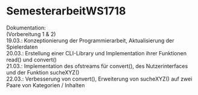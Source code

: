 # SemesterarbeitWS1718

Dokumentation: <br>
(Vorbereitung 1 & 2) <br>
19.03.: Konzeptionierung der Programmierarbeit, Aktualisierung der Spielerdaten <br>
20.03.: Erstellung einer CLI-Library und Implementation ihrer Funktionen read() und convert() <br>
21.03.: Implementation des ofstreams für convert(), des Nutzerinterfaces und der Funktion sucheXYZ() <br>
22.03.: Verbesserung von convert(), Erweiterung von sucheXYZ() auf zwei Paare von Kategorien / Inhalten <br>
